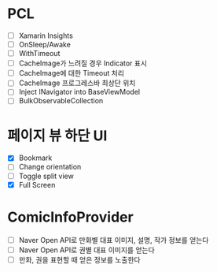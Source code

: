 # PCL
- [ ] Xamarin Insights
- [ ] OnSleep/Awake
- [ ] WithTimeout
- [ ] CacheImage가 느려질 경우 Indicator 표시
- [ ] CacheImage에 대한 Timeout 처리
- [ ] CacheImage 프로그레스바 최상단 위치
- [ ] Inject INavigator into BaseViewModel
- [ ] BulkObservableCollection

# 페이지 뷰 하단 UI
- [x] Bookmark
- [ ] Change orientation
- [ ] Toggle split view
- [x] Full Screen

# ComicInfoProvider
- [ ] Naver Open API로 만화별 대표 이미지, 설명, 작가 정보를 얻는다
- [ ] Naver Open API로 권별 대표 이미지를 얻는다
- [ ] 만화, 권을 표현할 때 얻은 정보를 노출한다
